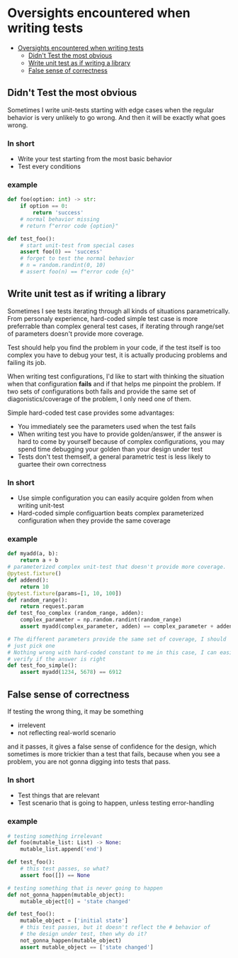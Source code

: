 # Oversights encountered when writing tests 

<!--toc:start-->
- [Oversights encountered when writing tests](#oversights-encountered-when-writing-tests)
  - [Didn't Test the most obvious](#didnt-test-the-most-obvious)
  - [Write unit test as if writing a library](#write-unit-test-as-if-writing-a-library)
  - [False sense of correctness](#false-sense-of-correctness)
<!--toc:end-->

## Didn't Test the most obvious
Sometimes I write unit-tests starting with edge cases when the regular behavior is very unlikely to go wrong. And then it will be exactly what goes wrong. 

### In short
* Write your test starting from the most basic behavior
* Test every conditions

### example
```python
def foo(option: int) -> str:
    if option == 0:
        return 'success'
    # normal behavior missing
    # return f"error code {option}"

def test_foo():
    # start unit-test from special cases
    assert foo(0) == 'success'
    # forget to test the normal behavior
    # n = random.randint(0, 10)
    # assert foo(n) == f"error code {n}"
```

## Write unit test as if writing a library
Sometimes I see tests iterating through all kinds of situations parametrically. From personaly experience, hard-coded simple test case is more preferrable than complex general test cases, if iterating through range/set of parameters doesn't provide more coverage. 

Test should help you find the problem in your code, if the test itself is too complex you have to debug your test, it is actually producing problems and failing its job. 

When writing test configurations, I'd like to start with thinking the situation when that configuration **fails** and if that helps me pinpoint the problem. If two sets of configurations both fails and provide the same set of diagonistics/coverage of the problem, I only need one of them.

Simple hard-coded test case provides some advantages:
* You immediately see the parameters used when the test fails
* When writing test you have to provide golden/answer, if the answer is hard to come by yourself because of complex configurations, you may spend time debugging your golden than your design under test
* Tests don't test themself, a general parametric test is less likely to guartee their own correctness

### In short
* Use simple configuration you can easily acquire golden from when writing unit-test
* Hard-coded simple configuartion beats complex parameterized configuration when they provide the same coverage

### example 
```python
def myadd(a, b):
    return a + b
# parameterized complex unit-test that doesn't provide more coverage.
@pytest.fixture()
def addend():
    return 10 
@pytest.fixture(params=[1, 10, 100])
def random_range():
    return request.param 
def test_foo_complex (random_range, adden):
    complex_parameter = np.random.randint(random_range)
    assert myadd(complex_parameter, adden) == complex_parameter + adden 

# The different parameters provide the same set of coverage, I should
# just pick one
# Nothing wrong with hard-coded constant to me in this case, I can easily
# verify if the answer is right
def test_foo_simple():
    assert myadd(1234, 5678) == 6912
```

## False sense of correctness
If testing the wrong thing, it may be something
* irrelevent
* not reflecting real-world scenario

and it passes, it gives a false sense of confidence for the design, which sometimes is more trickier than a test that fails, because when you see a problem, you are not gonna digging into tests that pass.

### In short
* Test things that are relevant
* Test scenario that is going to happen, unless testing error-handling

### example
```python
# testing something irrelevant
def foo(mutable_list: List) -> None:
    mutable_list.append('end')

def test_foo():
    # this test passes, so what?
    assert foo([]) == None

# testing something that is never going to happen
def not_gonna_happen(mutable_object):
    mutable_object[0] = 'state changed'

def test_foo():
    mutable_object = ['initial state']
    # this test passes, but it doesn't reflect the # behavior of
    # the design under test, then why do it?
    not_gonna_happen(mutable_object)
    assert mutable_object == ['state changed']
```


